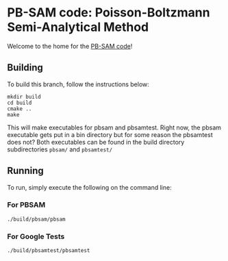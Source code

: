 PB-SAM code: Poisson-Boltzmann Semi-Analytical Method
============

Welcome to the home for the [PB-SAM code](http://www.poissonboltzmann.org)!

## Building


To build this branch, follow the instructions below:

~~~
mkdir build
cd build
cmake ..
make
~~~

This will make executables for pbsam and pbsamtest. Right now, the pbsam 
executable gets put in a bin directory but for some reason the pbsamtest
does not? Both executables can be found in the build directory subdirectories
`pbsam/` and `pbsamtest/`

## Running

To run, simply execute the following on the command line:

### For PBSAM


~~~
./build/pbsam/pbsam
~~~


### For Google Tests

~~~
./build/pbsamtest/pbsamtest
~~~
